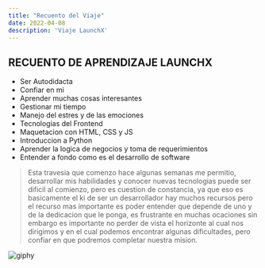 ```yaml
---
title: "Recuento del Viaje"
date: 2022-04-08
description: 'Viaje LaunchX'
---
```


## RECUENTO DE APRENDIZAJE LAUNCHX

- Ser Autodidacta
- Confiar en mi
- Aprender muchas cosas interesantes
- Gestionar mi tiempo
- Manejo del estres y de las emociones
- Tecnologias del Frontend
- Maquetacion con HTML, CSS y JS
- Introduccion a Python
- Aprender la logica de negocios y toma de requerimientos
- Entender a fondo como es el desarrollo de software

> Esta travesia que comenzo hace algunas semanas me permitio, desarrollar mis habilidades y conocer nuevas tecnologias
> puede ser dificil al comienzo, pero es cuestion de constancia, ya que eso es basicamente el ki de ser un desarrollador
> hay muchos recursos pero el recurso mas importante es poder entender que depende de uno y de la dedicacion que le ponga,
> es frustrante en muchas ocaciones sin embargo es importante no perder de vista el horizonte al cual nos dirigimos y en 
> el cual podemos encontrar algunas dificultades, pero confiar en que podremos completar nuestra mision.


![giphy](https://user-images.githubusercontent.com/80011796/162536164-12958f3d-94f9-4d98-9f2e-f963b248040c.gif)
